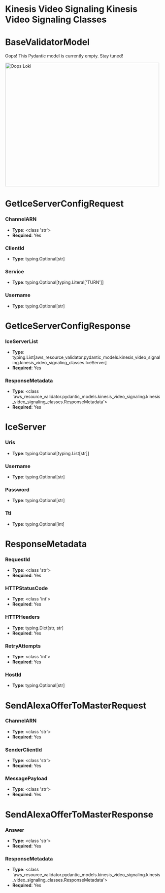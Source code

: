 # Kinesis Video Signaling Kinesis Video Signaling Classes

# BaseValidatorModel

Oops! This Pydantic model is currently empty. Stay tuned!

<img src="/aws_resource_validator/images/oops_loki.png" width="500" height="400" title="Oops Loki">

# GetIceServerConfigRequest

### ChannelARN
- **Type**: <class 'str'>
- **Required**: Yes

### ClientId
- **Type**: typing.Optional[str]

### Service
- **Type**: typing.Optional[typing.Literal['TURN']]

### Username
- **Type**: typing.Optional[str]


# GetIceServerConfigResponse

### IceServerList
- **Type**: typing.List[aws_resource_validator.pydantic_models.kinesis_video_signaling.kinesis_video_signaling_classes.IceServer]
- **Required**: Yes

### ResponseMetadata
- **Type**: <class 'aws_resource_validator.pydantic_models.kinesis_video_signaling.kinesis_video_signaling_classes.ResponseMetadata'>
- **Required**: Yes


# IceServer

### Uris
- **Type**: typing.Optional[typing.List[str]]

### Username
- **Type**: typing.Optional[str]

### Password
- **Type**: typing.Optional[str]

### Ttl
- **Type**: typing.Optional[int]


# ResponseMetadata

### RequestId
- **Type**: <class 'str'>
- **Required**: Yes

### HTTPStatusCode
- **Type**: <class 'int'>
- **Required**: Yes

### HTTPHeaders
- **Type**: typing.Dict[str, str]
- **Required**: Yes

### RetryAttempts
- **Type**: <class 'int'>
- **Required**: Yes

### HostId
- **Type**: typing.Optional[str]


# SendAlexaOfferToMasterRequest

### ChannelARN
- **Type**: <class 'str'>
- **Required**: Yes

### SenderClientId
- **Type**: <class 'str'>
- **Required**: Yes

### MessagePayload
- **Type**: <class 'str'>
- **Required**: Yes


# SendAlexaOfferToMasterResponse

### Answer
- **Type**: <class 'str'>
- **Required**: Yes

### ResponseMetadata
- **Type**: <class 'aws_resource_validator.pydantic_models.kinesis_video_signaling.kinesis_video_signaling_classes.ResponseMetadata'>
- **Required**: Yes



